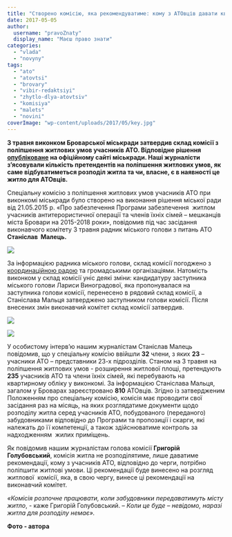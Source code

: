 ```yaml
---
title: "Створено комісію, яка рекомендуватиме: кому з АТОвців давати квартири"
date: 2017-05-05
author: 
  username: "pravoZnaty"
  display_name: "Маєш право знати"
categories: 
  - "vlada"
  - "novyny"
tags: 
  - "ato"
  - "atovtsi"
  - "brovary"
  - "vibir-redaktsiyi"
  - "zhytlo-dlya-atovtsiv"
  - "komisiya"
  - "malets"
  - "novini"
coverImage: "wp-content/uploads/2017/05/key.jpg"
---
```


**3 травня виконком Броварської міськради затвердив склад комісії з поліпшення житлових умов учасників АТО. Відповідне рішення [опубліковане](https://brovary-rada.gov.ua/documents/27156.html) на офіційному сайті міськради. Наші журналісти з’ясовували кількість претендентів на поліпшення житлових умов, як саме відбуватиметься розподіл житла та чи, власне, є в наявності це житло для АТОвців.**

Спеціальну комісію з поліпшення житлових умов учасників АТО при виконкомі міськради було створено на виконання рішення міської ради від 21.05.2015 р. «Про забезпечення Програми забезпечення  житлом учасників антитерористичної операції та членів їхніх сімей – мешканців міста Бровари на 2015-2018 роки», повідомив під час засідання виконавчого комітету 3 травня радник міського голови з питань АТО **Станіслав  Малець.** 

[![](https://mpz.brovary.org/wp-content/uploads/2017/05/13.jpg)](https://mpz.brovary.org/wp-content/uploads/2017/05/13.jpg)

За інформацією радника міського голови, склад комісії погоджено з [координаційною радою](https://mpz.brovary.org/u-brovarah-stvoryly-koordynatsijnu-radu-uchasnykiv-ato/) та громадськими організаціями. Натомість виконком у склад комісії уніс деякі зміни: кандидатуру заступника міського голови Лариси Виноградової, яка пропонувалася на заступника голови комісії, перенесено в рядовий склад комісії, а Станіслава Мальця затверджено заступником голови комісії. Після внесених змін виконавчий комітет склад комісії затвердив.

[![](https://mpz.brovary.org/wp-content/uploads/2017/05/11.jpg)](https://mpz.brovary.org/wp-content/uploads/2017/05/11.jpg)

[![](https://mpz.brovary.org/wp-content/uploads/2017/05/12.jpg)](https://mpz.brovary.org/wp-content/uploads/2017/05/12.jpg)

У особистому інтерв’ю нашим журналістам Станіслав Малець повідомив, що у спеціальну комісію ввійшли **32** члени, з яких **23** – учасники АТО – представники 23-х підрозділів. Станом на 3 травня на поліпшення житлових умов - розширення житлової площі, претендують **235** учасників АТО та члени їхніх сімей, які перебувають на квартирному обліку у виконкомі. За інформацією Станіслава Мальця, загалом у Броварах зареєстровано **810** АТОвців. Згідно із затвердженим Положенням про спеціальну комісію, комісія має проводити свої засідання раз на місяць, на яких розглядатиме документи щодо розподілу житла серед учасників АТО, побудованого (переданого) забудовниками відповідно до Програми та пропозиції і скарги, які належать до її компетенції, а також здійснюватиме контроль за надходженням  жилих приміщень.

Як повідомив нашим журналістам голова комісії **Григорій Голубовський**, комісія житла не розподілятиме, лише даватиме рекомендації, кому з учасників АТО, відповідно до черги, потрібно поліпшити житлові умови. Ці рекомендації буде винесено на розгляд  житлової  комісії, яка, в свою чергу, винесе ці рекомендації на виконавчий комітет.

_«Комісія розпочне працювати, коли забудовники передаватимуть місту житло_, - каже Григорій Голубовський. – _Коли це буде – невідомо,_ _наразі житла для розподілу немає»._

**Фото - автора**
